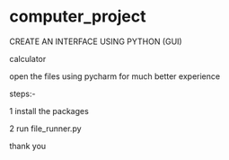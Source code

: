 # computer_project

CREATE AN INTERFACE USING PYTHON (GUI)

calculator

open the files using pycharm for much better experience

steps:-

1 install the packages

2 run file_runner.py

thank you
